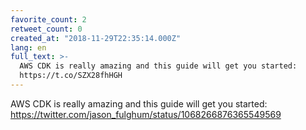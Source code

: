 ```yaml
---
favorite_count: 2
retweet_count: 0
created_at: "2018-11-29T22:35:14.000Z"
lang: en
full_text: >-
  AWS CDK is really amazing and this guide will get you started:
  https://t.co/SZX28fhHGH
---
```


AWS CDK is really amazing and this guide will get you started:
<https://twitter.com/jason_fulghum/status/1068266876365549569>
